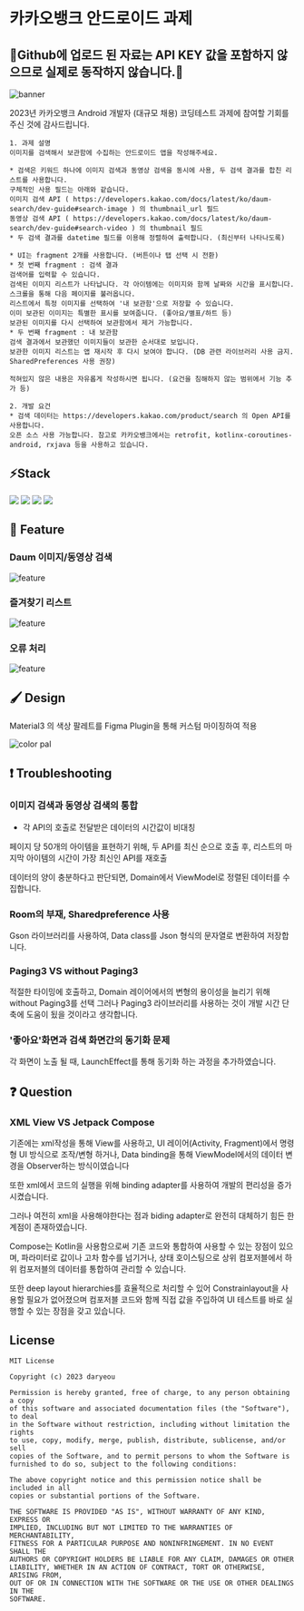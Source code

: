 # 카카오뱅크 안드로이드 과제

## 🚧Github에 업로드 된 자료는 API KEY 값을 포함하지 않으므로 실제로 동작하지 않습니다.🚧 ##
 
![banner](screenshots/preview.jpg)<br>

2023년 카카오뱅크 Android 개발자 (대규모 채용) 코딩테스트 과제에 참여할 기회를 주신 것에 감사드립니다.

```
1. 과제 설명
이미지를 검색해서 보관함에 수집하는 안드로이드 앱을 작성해주세요.

* 검색은 키워드 하나에 이미지 검색과 동영상 검색을 동시에 사용, 두 검색 결과를 합친 리스트를 사용합니다.
구체적인 사용 필드는 아래와 같습니다.
이미지 검색 API ( https://developers.kakao.com/docs/latest/ko/daum-search/dev-guide#search-image ) 의 thumbnail_url 필드
동영상 검색 API ( https://developers.kakao.com/docs/latest/ko/daum-search/dev-guide#search-video ) 의 thumbnail 필드
* 두 검색 결과를 datetime 필드를 이용해 정렬하여 출력합니다. (최신부터 나타나도록)

* UI는 fragment 2개를 사용합니다. (버튼이나 탭 선택 시 전환)
* 첫 번째 fragment : 검색 결과
검색어를 입력할 수 있습니다.
검색된 이미지 리스트가 나타납니다. 각 아이템에는 이미지와 함께 날짜와 시간을 표시합니다.
스크롤을 통해 다음 페이지를 불러옵니다.
리스트에서 특정 이미지를 선택하여 '내 보관함'으로 저장할 수 있습니다.
이미 보관된 이미지는 특별한 표시를 보여줍니다. (좋아요/별표/하트 등)
보관된 이미지를 다시 선택하여 보관함에서 제거 가능합니다.
* 두 번째 fragment : 내 보관함
검색 결과에서 보관했던 이미지들이 보관한 순서대로 보입니다.
보관한 이미지 리스트는 앱 재시작 후 다시 보여야 합니다. (DB 관련 라이브러리 사용 금지. SharedPreferences 사용 권장)

적혀있지 않은 내용은 자유롭게 작성하시면 됩니다. (요건을 침해하지 않는 범위에서 기능 추가 등)

2. 개발 요건
* 검색 데이터는 https://developers.kakao.com/product/search 의 Open API를 사용합니다.
오픈 소스 사용 가능합니다. 참고로 카카오뱅크에서는 retrofit, kotlinx-coroutines-android, rxjava 등을 사용하고 있습니다.
```

## ⚡Stack ##
<img src="https://img.shields.io/badge/Kotlin1.8-7F52FF?style=for-the-badge&logo=Kotlin&logoColor=white"> <img src="https://img.shields.io/badge/Android-3DDC84?style=for-the-badge&logo=Android&logoColor=white"> <img src="https://img.shields.io/badge/Jetpack Compose-4285F4?style=for-the-badge&logo=Jetpack Compose&logoColor=white"> <img src="https://img.shields.io/badge/Gradle-02303A?style=for-the-badge&logo=Gradle&logoColor=white">

## 📱 Feature ##

### Daum 이미지/동영상 검색 ###

![feature](screenshots/feature_search.gif)<br>

### 즐겨찾기 리스트 ###

![feature](screenshots/feature_favorite.gif)<br>

### 오류 처리 ##

![feature](screenshots/error_animation.gif)<br>


## 🖌 Design ##

Material3 의 색상 팔레트를 Figma Plugin을 통해 커스텀 마이징하여 적용

![color pal](https://i.imgur.com/GUKwhZu.png)<br>

## ❗ Troubleshooting ##

### 이미지 검색과 동영상 검색의 통합 ###

* 각 API의 호출로 전달받은 데이터의 시간값이 비대칭

페이지 당 50개의 아이템을 표현하기 위해,
두 API를 최신 순으로 호출 후, 리스트의 마지막 아이템의 시간이 가장 최신인 API를 재호출

데이터의 양이 충분하다고 판단되면, Domain에서 ViewModel로 정렬된 데이터를 수집합니다.

### Room의 부재, Sharedpreference 사용 ###

Gson 라이브러리를 사용하여, Data class를 Json 형식의 문자열로 변환하여 저장합니다.

### Paging3 VS without Paging3 ###

적절한 타이밍에 호출하고, Domain 레이어에서의 변형의 용이성을 늘리기 위해 without Paging3를 선택
그러나 Paging3 라이브러리를 사용하는 것이 개발 시간 단축에 도움이 됬을 것이라고 생각합니다.

### '좋아요'화면과 검색 화면간의 동기화 문제 ###

각 화면이 노출 될 때, LaunchEffect를 통해 동기화 하는 과정을 추가하였습니다.

## ❓ Question ##

### XML View VS Jetpack Compose ###

기존에는 xml작성을 통해 View를 사용하고, UI 레이어(Activity, Fragment)에서 명령형 UI 방식으로 조작/변형 하거나,
Data binding을 통해 ViewModel에서의 데이터 변경을 Observer하는 방식이였습니다

또한 xml에서 코드의 실행을 위해 binding adapter를 사용하여 개발의 편리성을 증가시켰습니다.

그러나 여전히 xml을 사용해야한다는 점과 biding adapter로 완전히 대체하기 힘든 한계점이 존재하였습니다.

Compose는 Kotlin을 사용함으로써 기존 코드와 통합하여 사용할 수 있는 장점이 있으며,
파라미터로 값이나 고차 함수를 넘기거나,
상태 호이스팅으로 상위 컴포저블에서 하위 컴포저블의 데이터를 통합하여 관리할 수 있습니다.

또한 deep layout hierarchies를 효율적으로 처리할 수 있어 Constrainlayout을 사용할 필요가 없어졌으며
컴포저블 코드와 함께 직접 값을 주입하여 UI 테스트를 바로 실행할 수 있는 장점을 갖고 있습니다.

## License
```
MIT License

Copyright (c) 2023 daryeou

Permission is hereby granted, free of charge, to any person obtaining a copy
of this software and associated documentation files (the "Software"), to deal
in the Software without restriction, including without limitation the rights
to use, copy, modify, merge, publish, distribute, sublicense, and/or sell
copies of the Software, and to permit persons to whom the Software is
furnished to do so, subject to the following conditions:

The above copyright notice and this permission notice shall be included in all
copies or substantial portions of the Software.

THE SOFTWARE IS PROVIDED "AS IS", WITHOUT WARRANTY OF ANY KIND, EXPRESS OR
IMPLIED, INCLUDING BUT NOT LIMITED TO THE WARRANTIES OF MERCHANTABILITY,
FITNESS FOR A PARTICULAR PURPOSE AND NONINFRINGEMENT. IN NO EVENT SHALL THE
AUTHORS OR COPYRIGHT HOLDERS BE LIABLE FOR ANY CLAIM, DAMAGES OR OTHER
LIABILITY, WHETHER IN AN ACTION OF CONTRACT, TORT OR OTHERWISE, ARISING FROM,
OUT OF OR IN CONNECTION WITH THE SOFTWARE OR THE USE OR OTHER DEALINGS IN THE
SOFTWARE.
```
